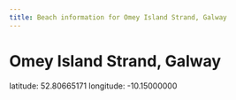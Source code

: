 ```yaml
---
title: Beach information for Omey Island Strand, Galway
---
```

# Omey Island Strand, Galway 

<div class="location-info">latitude: 52.80665171 longitude: -10.15000000</div>
<div id="met-eireann-warnings" onload="get_met_eireann_warnings(EI10)"></div>
<div></div>
